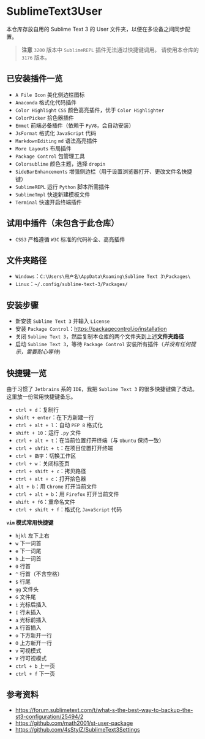 # SublimeText3User
本仓库存放自用的 Sublime Text 3 的 User 文件夹，以便在多设备之间同步配置。

> **注意**
> `3200` 版本中 `SublimeREPL` 插件无法通过快捷键调用。
> 请使用本仓库的 `3176` 版本。

## 已安装插件一览
- `A File Icon` 美化侧边栏图标
- `Anaconda` 格式化代码插件
- `Color Highlight` `CSS` 颜色高亮插件，优于 `Color Highlighter`
- `ColorPicker` 拾色器插件
- `Emmet` 前端必备插件（依赖于 `PyV8`，会自动安装）
- `JsFormat` 格式化 `JavaScript` 代码
- `MarkdownEditing` `md` 语法高亮插件
- `More Layouts` 布局插件
- `Package Control` 包管理工具
- `Colorsublime` 颜色主题，选择 `dropin`
- `SideBarEnhancements` 增强侧边栏（用于设置浏览器打开、更改文件名快捷键）
- `SublimeREPL` 运行 `Python` 脚本所需插件
- `SublimeTmpl` 快速新建模板文件
- `Terminal` 快速开启终端插件

## 试用中插件（未包含于此仓库）
- `CSS3` 严格遵循 `W3C` 标准的代码补全、高亮插件

## 文件夹路径
- `Windows`：`C:\Users\用户名\AppData\Roaming\Sublime Text 3\Packages\`
- `Linux`：`~/.config/sublime-text-3/Packages/`

## 安装步骤
- 新安装 `Sublime Text 3` 并输入 `License`
- 安装 `Package Control`：https://packagecontrol.io/installation
- 关闭 `Sublime Text 3`，然后复制本仓库的两个文件夹到上述**文件夹路径**
- 启动 `Sublime Text 3`，等待 `Package Control` 安装所有插件（*并没有任何提示，需要耐心等待*）

## 快捷键一览
由于习惯了 `Jetbrains` 系的 `IDE`，我把 `Sublime Text 3` 的很多快捷键做了改动。
这里放一份常用快捷键备忘。
- `ctrl + d`：复制行
- `shift + enter`：在下方新建一行
- `ctrl + alt + l`：自动 `PEP 8` 格式化
- `shift + 10`：运行 `.py` 文件
- `ctrl + alt + t`：在当前位置打开终端（与 `Ubuntu` 保持一致）
- `ctrl + shfit + t`：在项目位置打开终端
- `ctrl + 数字`：切换工作区
- `ctrl + w`：关闭标签页
- `ctrl + shift + c`：拷贝路径
- `ctrl + alt + c`：打开拾色器
- `alt + b`：用 `Chrome` 打开当前文件
- `ctrl + alt + b`：用 `Firefox` 打开当前文件
- `shift + f6`：重命名文件
- `ctrl + shift + f`：格式化 `JavaScript` 代码

**`vim` 模式常用快捷键**
- `hjkl` 左下上右
- `w` 下一词首
- `e` 下一词尾
- `b` 上一词首
- `0` 行首
- `^` 行首（不含空格）
- `$` 行尾
- `gg` 文件头
- `G` 文件尾
- `i` 光标后插入
- `I` 行末插入
- `a` 光标前插入
- `A` 行首插入
- `o` 下方新开一行
- `O` 上方新开一行
- `v` 可视模式
- `V` 行可视模式
- `ctrl + b` 上一页
- `ctrl + f` 下一页

## 参考资料
- https://forum.sublimetext.com/t/what-s-the-best-way-to-backup-the-st3-configuration/25494/2
- https://github.com/math2001/st-user-package
- https://github.com/4sStylZ/SublimeText3Settings
